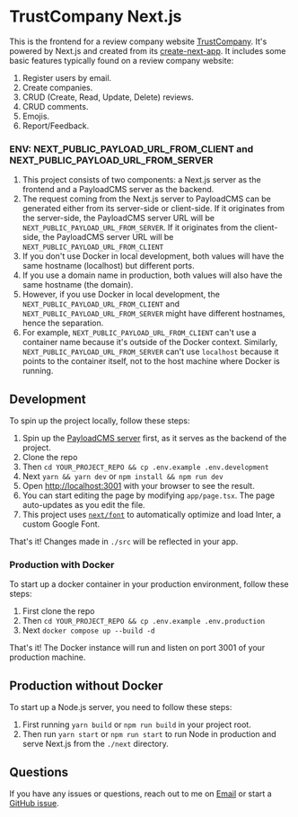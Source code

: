 # TrustCompany Next.js

This is the frontend for a review company website [TrustCompany](https://trustcompany.gladiolus.info/). It's powered by Next.js and created from its [create-next-app](https://github.com/vercel/next.js/tree/canary/packages/create-next-app). It includes some basic features typically found on a review company website:

1. Register users by email.
1. Create companies.
1. CRUD (Create, Read, Update, Delete) reviews.
1. CRUD comments.
1. Emojis.
1. Report/Feedback.

### ENV: NEXT_PUBLIC_PAYLOAD_URL_FROM_CLIENT and NEXT_PUBLIC_PAYLOAD_URL_FROM_SERVER

1. This project consists of two components: a Next.js server as the frontend and a PayloadCMS server as the backend.
1. The request coming from the Next.js server to PayloadCMS can be generated either from its server-side or client-side. If it originates from the server-side, the PayloadCMS server URL will be `NEXT_PUBLIC_PAYLOAD_URL_FROM_SERVER`. If it originates from the client-side, the PayloadCMS server URL will be `NEXT_PUBLIC_PAYLOAD_URL_FROM_CLIENT`
1. If you don't use Docker in local development, both values will have the same hostname (localhost) but different ports.
1. If you use a domain name in production, both values will also have the same hostname (the domain).
1. However, if you use Docker in local development, the `NEXT_PUBLIC_PAYLOAD_URL_FROM_CLIENT` and `NEXT_PUBLIC_PAYLOAD_URL_FROM_SERVER` might have different hostnames, hence the separation.
1. For example, `NEXT_PUBLIC_PAYLOAD_URL_FROM_CLIENT` can't use a container name because it's outside of the Docker context. Similarly, `NEXT_PUBLIC_PAYLOAD_URL_FROM_SERVER` can't use `localhost` because it points to the container itself, not to the host machine where Docker is running.

## Development

To spin up the project locally, follow these steps:

1. Spin up the [PayloadCMS server](https://github.com/namlt3820/trust-company-payloadcms) first, as it serves as the backend of the project.
1. Clone the repo
1. Then `cd YOUR_PROJECT_REPO && cp .env.example .env.development`
1. Next `yarn && yarn dev` or `npm install && npm run dev`
1. Open [http://localhost:3001](http://localhost:3001) with your browser to see the result.
1. You can start editing the page by modifying `app/page.tsx`. The page auto-updates as you edit the file.
1. This project uses [`next/font`](https://nextjs.org/docs/basic-features/font-optimization) to automatically optimize and load Inter, a custom Google Font.

That's it! Changes made in `./src` will be reflected in your app.

### Production with Docker

To start up a docker container in your production environment, follow these steps:

1. First clone the repo
1. Then `cd YOUR_PROJECT_REPO && cp .env.example .env.production`
1. Next `docker compose up --build -d`

That's it! The Docker instance will run and listen on port 3001 of your production machine.

## Production without Docker

To start up a Node.js server, you need to follow these steps:

1. First running `yarn build` or `npm run build` in your project root.
1. Then run `yarn start` or `npm run start` to run Node in production and serve Next.js from the `./next` directory.

## Questions

If you have any issues or questions, reach out to me on [Email](mailto:namlt3820@gmail.com) or start a [GitHub issue](https://github.com/namlt3820/trust-company-nextjs/issue).
